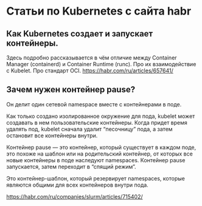 # Статьи по Kubernetes c сайта habr

## Как Kubernetes создает и запускает контейнеры.
Здесь подробно рассказывается в чём отличие между Container Manager (containerd) и Container Runtime (runc).
Про их взаимодействие с Kubelet. Про стандарт OCI.
https://habr.com/ru/articles/657641/

## Зачем нужен контейнер pause?
Он делит один сетевой namespace вместе с контейнерами в поде.

Как только создано изолированное окружение для пода, kubelet может создавать в нем пользовательские контейнеры. Когда придет время удалять под, kubelet сначала удалит “песочницу” пода, а затем остановит все контейнеры внутри.

Контейнер pause — это контейнер, который существует в каждом поде, это похоже на  шаблон или на родительский контейнер, от которых все новые контейнеры в поде наследуют namespaces. Контейнер pause запускается, затем переходит в “спящий режим”.

Это контейнер-шаблон, который резервирует namespaces, которые являются общими для всех контейнеров внутри пода.

https://habr.com/ru/companies/slurm/articles/715402/
